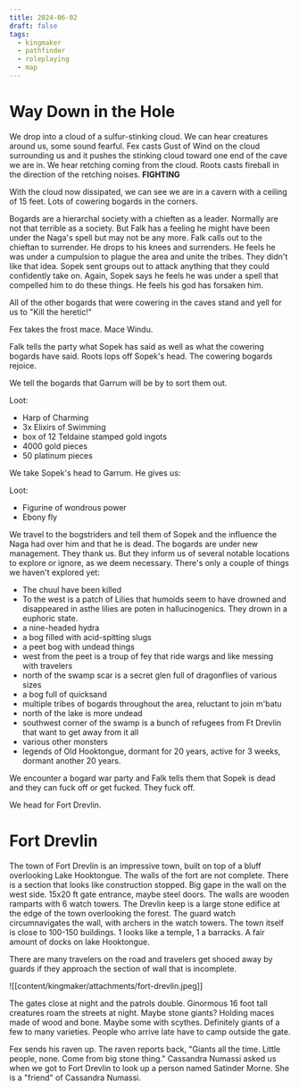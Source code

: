 ```yaml
---
title: 2024-06-02
draft: false
tags:
  - kingmaker
  - pathfinder
  - roleplaying
  - map
---
```


# Way Down in the Hole

We drop into a cloud of a sulfur-stinking cloud. We can hear creatures around us, some sound fearful. Fex casts Gust of Wind on the cloud surrounding us and it pushes the stinking cloud toward one end of the cave we are in. We hear retching coming from the cloud. Roots casts fireball in the direction of the retching noises. **FIGHTING**

With the cloud now dissipated, we can see we are in a cavern with a ceiling of 15 feet. Lots of cowering bogards in the corners. 

Bogards are a hierarchal society with a chieften as a leader. Normally are not that terrible as a society. But Falk has a feeling he might have been under the Naga's spell but may not be any more. Falk calls out to the chieftan to surrender. He drops to his knees and surrenders. He feels he was under a cumpulsion to plague the area and unite the tribes. They didn't like that idea. Sopek sent groups out to attack anything that they could confidently take on. Again, Sopek says he feels he was under a spell that compelled him to do these things. He feels his god has forsaken him. 

All of the other bogards that were cowering in the caves stand and yell for us to "Kill the heretic!"

Fex takes the frost mace. Mace Windu. 

Falk tells the party what Sopek has said as well as what the cowering bogards have said. Roots lops off Sopek's head. The cowering bogards rejoice.

We tell the bogards that Garrum will be by to sort them out.

Loot:
- Harp of Charming
- 3x Elixirs of Swimming
- box of 12 Teldaine stamped gold ingots
- 4000 gold pieces
- 50 platinum pieces

We take Sopek's head to Garrum. He gives us:

Loot:
- Figurine of wondrous power
- Ebony fly

We travel to the bogstriders and tell them of Sopek and the influence the Naga had over him and that he is dead. The bogards are under new management. They thank us. But they inform us of several notable locations to explore or ignore, as we deem necessary. There's only a couple of things we haven't explored yet:

- The chuul have been killed
- To the west is a patch of Lilies that humoids seem to have drowned and disappeared in asthe lilies are poten in hallucinogenics. They drown in a euphoric state.
- a nine-headed hydra
- a bog filled with acid-spitting slugs
- a peet bog with undead things
- west from the peet is a troup of fey that ride wargs and like messing with travelers
- north of the swamp scar is a secret glen full of dragonflies of various sizes
- a bog full of quicksand
- multiple tribes of bogards throughout the area, reluctant to join m'batu
- north of the lake is more undead
- southwest corner of the swamp is a bunch of refugees from Ft Drevlin that want to get away from it all
- various other monsters
- legends of Old Hooktongue, dormant for 20 years, active for 3 weeks, dormant another 20 years.

We encounter a bogard war party and Falk tells them that Sopek is dead and they can fuck off or get fucked. They fuck off.

We head for Fort Drevlin. 
# Fort Drevlin

The town of Fort Drevlin is an impressive town, built on top of a bluff overlooking Lake Hooktongue. The walls of the fort are not complete. There is a section that looks like construction stopped. Big gape in the wall on the west side. 15x20 ft gate entrance, maybe steel doors. The walls are wooden ramparts with 6 watch towers. The Drevlin keep is a large stone edifice at the edge of the town overlooking the forest. The guard watch circumnavigates the wall, with archers in the watch towers. The town itself is close to 100-150 buildings. 1 looks like a temple, 1 a barracks. A fair amount of docks on lake Hooktongue.

There are many travelers on the road and travelers get shooed away by guards if they approach the section of wall that is incomplete. 

![[content/kingmaker/attachments/fort-drevlin.jpeg]]

The gates close at night and the patrols double. Ginormous 16 foot tall creatures roam the streets at night. Maybe stone giants? Holding maces made of wood and bone. Maybe some with scythes. Definitely giants of a few to many varieties. People who arrive late have to camp outside the gate. 

Fex sends his raven up. The raven reports back, "Giants all the time. Little people, none. Come from big stone thing." Cassandra Numassi asked us when we got to Fort Drevlin to look up a person named Satinder Morne. She is a "friend" of Cassandra Numassi.
